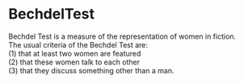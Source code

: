 # BechdelTest
Bechdel Test is a measure of the representation of women in fiction. <br/>
The usual criteria of the Bechdel Test are:<br/>
(1) that at least two women are featured<br/>
(2) that these women talk to each other<br/>
(3) that they discuss something other than a man.
